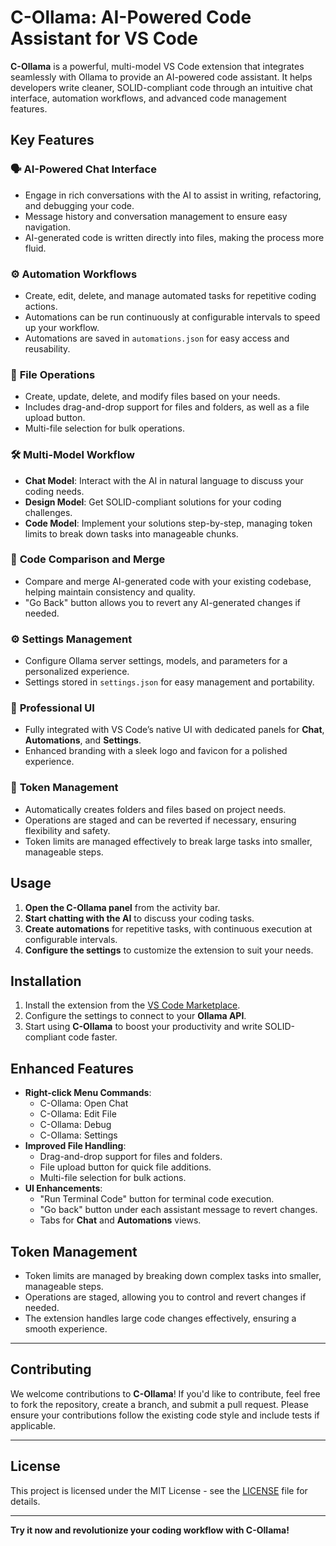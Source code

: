 # C-Ollama: AI-Powered Code Assistant for VS Code

**C-Ollama** is a powerful, multi-model VS Code extension that integrates seamlessly with Ollama to provide an AI-powered code assistant. It helps developers write cleaner, SOLID-compliant code through an intuitive chat interface, automation workflows, and advanced code management features.

## Key Features

### 🗣️ **AI-Powered Chat Interface**
- Engage in rich conversations with the AI to assist in writing, refactoring, and debugging your code.
- Message history and conversation management to ensure easy navigation.
- AI-generated code is written directly into files, making the process more fluid.

### ⚙️ **Automation Workflows**
- Create, edit, delete, and manage automated tasks for repetitive coding actions.
- Automations can be run continuously at configurable intervals to speed up your workflow.
- Automations are saved in `automations.json` for easy access and reusability.

### 📂 **File Operations**
- Create, update, delete, and modify files based on your needs.
- Includes drag-and-drop support for files and folders, as well as a file upload button.
- Multi-file selection for bulk operations.

### 🛠️ **Multi-Model Workflow**
- **Chat Model**: Interact with the AI in natural language to discuss your coding needs.
- **Design Model**: Get SOLID-compliant solutions for your coding challenges.
- **Code Model**: Implement your solutions step-by-step, managing token limits to break down tasks into manageable chunks.

### 🔄 **Code Comparison and Merge**
- Compare and merge AI-generated code with your existing codebase, helping maintain consistency and quality.
- "Go Back" button allows you to revert any AI-generated changes if needed.

### ⚙️ **Settings Management**
- Configure Ollama server settings, models, and parameters for a personalized experience.
- Settings stored in `settings.json` for easy management and portability.

### 💼 **Professional UI**
- Fully integrated with VS Code’s native UI with dedicated panels for **Chat**, **Automations**, and **Settings**.
- Enhanced branding with a sleek logo and favicon for a polished experience.

### 🧠 **Token Management**
- Automatically creates folders and files based on project needs.
- Operations are staged and can be reverted if necessary, ensuring flexibility and safety.
- Token limits are managed effectively to break large tasks into smaller, manageable steps.

## Usage

1. **Open the C-Ollama panel** from the activity bar.
2. **Start chatting with the AI** to discuss your coding tasks.
3. **Create automations** for repetitive tasks, with continuous execution at configurable intervals.
4. **Configure the settings** to customize the extension to suit your needs.

## Installation

1. Install the extension from the [VS Code Marketplace](#).
2. Configure the settings to connect to your **Ollama API**.
3. Start using **C-Ollama** to boost your productivity and write SOLID-compliant code faster.

## Enhanced Features

- **Right-click Menu Commands**:
  - C-Ollama: Open Chat
  - C-Ollama: Edit File
  - C-Ollama: Debug
  - C-Ollama: Settings
- **Improved File Handling**:
  - Drag-and-drop support for files and folders.
  - File upload button for quick file additions.
  - Multi-file selection for bulk actions.
- **UI Enhancements**:
  - "Run Terminal Code" button for terminal code execution.
  - "Go back" button under each assistant message to revert changes.
  - Tabs for **Chat** and **Automations** views.

## Token Management

- Token limits are managed by breaking down complex tasks into smaller, manageable steps.
- Operations are staged, allowing you to control and revert changes if needed.
- The extension handles large code changes effectively, ensuring a smooth experience.

---

## Contributing

We welcome contributions to **C-Ollama**! If you'd like to contribute, feel free to fork the repository, create a branch, and submit a pull request. Please ensure your contributions follow the existing code style and include tests if applicable.

---

## License

This project is licensed under the MIT License - see the [LICENSE](LICENSE) file for details.

---

**Try it now and revolutionize your coding workflow with C-Ollama!**
